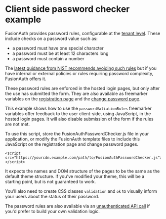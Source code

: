 # Client side password checker example

FusionAuth provides password rules, configurable at the [tenant level](https://fusionauth.io/docs/v1/tech/core-concepts/tenants). These include checks on a password value such as:

* a password must have one special character
* a password must be at least 12 characters long
* a password must contain a number

The [latest guidance from NIST recommends avoiding such rules](https://fusionauth.io/articles/security/breached-password-detection#what-does-nist-have-to-say-about-breached-password-detection) but if you have internal or external policies or rules requiring password complexity, FusionAuth offers it.

These password rules are enforced in the hosted login pages, but only after the use has submitted the form. They are also available as freemarker variables on the [registration page](https://fusionauth.io/docs/v1/tech/themes/template-variables#oauth-register) and the [change password page](https://fusionauth.io/docs/v1/tech/themes/template-variables#oauth-change-password-form).

This example shows how to use the `passwordValiationRules` freemarker variables offer feedback to the user client-side, using JavaScript, in the hosted login pages. It will also disable submission of the form if the rules are not met.

To use this script, store the FusionAuthPasswordChecker.js file in your application, or modify the FusionAuth template files to include this JavaScript on the registration page and change password pages. 

```
<script src="https://yourcdn.example.com/path/to/FusionAuthPasswordChecker.js"></script>
```

It expects the names and DOM structure of the pages to be the same as the default theme structure. If you've modified your theme, this will be a starting point, but is not guaranteed to work.

You'll also need to create CSS classes `validation` and `ok` to visually inform your users about the status of their password.

The password rules are also available via an [unauthenticated API call](https://fusionauth.io/docs/v1/tech/apis/tenants#retrieve-the-password-validation-rules) if you'd prefer to build your own validation logic.

